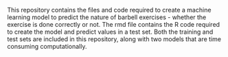 This repository contains the files and code required to create a machine learning model to predict the nature of barbell exercises - whether the exercise is done correctly or not.
The rmd file contains the R code required to create the model and predict values in a test set.
Both the training and test sets are included in this repository, along with two models that are time consuming computationally.
 
